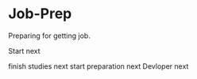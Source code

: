 # Job-Prep
Preparing for getting job.

Start
next

finish studies
next
start preparation 
next
Devloper
next
